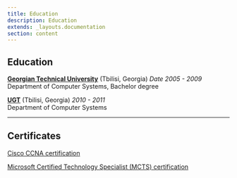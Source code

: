 ```yaml
---
title: Education
description: Education
extends: _layouts.documentation
section: content
---
```


**Education**
---

**[Georgian Technical University](https://gtu.ge/en/)** (Tbilisi, Georgia) _Date 2005 - 2009_                  
Department of Computer Systems, Bachelor degree

**[UGT](https://ugt.ge/en/)** (Tbilisi, Georgia) _2010 - 2011_      
Department of Computer Systems


---

**Certificates**
---

<a href="https://drive.google.com/file/d/10DoV9MNMZiwQP0VAAJyQW2_RSIe8XD6D/view?usp=sharing" target="_blank">Cisco CCNA certification</a>

<a href="https://drive.google.com/open?id=1xrTdrI0Xz46O1VlT2b3qhm0eZV2gRY0v" target="_blank">Microsoft Certified Technology Specialist (MCTS) certification</a>


